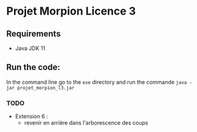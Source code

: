 # Projet Morpion Licence 3
## Requirements 
- Java JDK 11
## Run the code:
In the command line go to the ``exe`` directory and run the commande ```java -jar projet_morpion_l3.jar```

### TODO
- Extension 6 :
  - revenir en arrière dans l'arborescence des coups
  